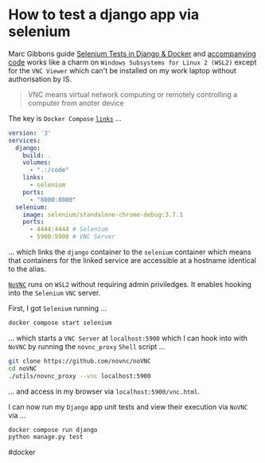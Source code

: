# How to test a django app via selenium

Marc Gibbons guide [Selenium Tests in Django & Docker](https://marcgibbons.com/post/selenium-in-docker/) and [accompanying code](https://github.com/marcgibbons/django-selenium-docker) works like a charm on `Windows Subsystems for Linux 2 (WSL2)` except for the `VNC Viewer` which can't be installed on my work laptop without authorisation by IS.

> VNC means virtual network computing or remotely controlling a computer from anoter device

The key is `Docker Compose` [`links`](https://docs.docker.com/compose/compose-file/compose-file-v3/#links) ...

```yaml
version: '3'
services:
  django:
    build: .
    volumes:
      - ".:/code"
    links:
      - selenium
    ports:
      - "8000:8000"
  selenium:
    image: selenium/standalone-chrome-debug:3.7.1
    ports:
      - 4444:4444 # Selenium
      - 5900:5900 # VNC Server
```

... which links the `django` container to the `selenium` container which means that containers for the linked service are accessible at a hostname identical to the alias.

[`NoVNC`](https://github.com/novnc/noVNC) runs on `WSL2` without requiring admin priviledges.  It enables hooking into the `Selenium` `VNC` server.

First, I got `Selenium` running ...

```bash
docker compose start selenium
```

... which starts a `VNC Server` at `localhost:5900` which I can hook into with `NoVNC` by running the `novnc_proxy` `Shell` script ...

```bash
git clone https://github.com/novnc/noVNC
cd noVNC
./utils/novnc_proxy --vnc localhost:5900
```

... and access in my browser via `localhost:5900/vnc.html`.

I can now run my `Django` app unit tests and view their execution via `NoVNC` via ...

```bash
docker compose run django
python manage.py test
```

#docker